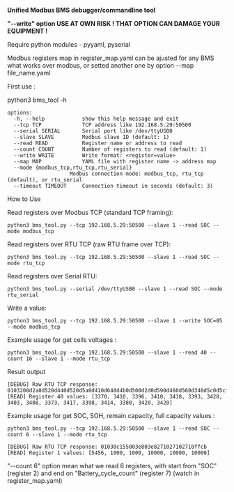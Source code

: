 **Unified Modbus BMS debugger/commandline tool**

**"--write" option USE AT OWN RISK ! THAT OPTION CAN DAMAGE YOUR EQUIPMENT !**

Require python modules - pyyaml, pyserial

Modbus registers map in register_map.yaml can be ajusted for any BMS what works over modbus, or setted another one by option --map file_name.yaml

First use :

python3 bms_tool -h

    options:
      -h, --help            show this help message and exit
      --tcp TCP             TCP address like 192.168.5.29:50500
      --serial SERIAL       Serial port like /dev/ttyUSB0
      --slave SLAVE         Modbus slave ID (default: 1)
      --read READ           Register name or address to read
      --count COUNT         Number of registers to read (default: 1)
      --write WRITE         Write format: <register=value>
      --map MAP             YAML file with register name -> address map
      --mode {modbus_tcp,rtu_tcp,rtu_serial}
                        Modbus connection mode: modbus_tcp, rtu_tcp (default), or rtu_serial
      --timeout TIMEOUT     Connection timeout in seconds (default: 3)


How to Use

Read registers over Modbus TCP (standard TCP framing):

    python3 bms_tool.py --tcp 192.168.5.29:50500 --slave 1 --read SOC --mode modbus_tcp

Read registers over RTU TCP (raw RTU frame over TCP):

    python3 bms_tool.py --tcp 192.168.5.29:50500 --slave 1 --read SOC --mode rtu_tcp

Read registers over Serial RTU:

    python3 bms_tool.py --serial /dev/ttyUSB0 --slave 1 --read SOC --mode rtu_serial

Write a value:

    python3 bms_tool.py --tcp 192.168.5.29:50500 --slave 1 --write SOC=85 --mode modbus_tcp


Example usage for get cells voltages :

    python3 bms_tool.py --tcp 192.168.5.29:50500 --slave 1 --read 40 --count 16 --slave 1 --mode rtu_tcp

Result output

    [DEBUG] Raw RTU TCP response: 0103200d2a0d520d440d520d5a0d410d640d4b0d500d2d0d590d460d560d340d5c0d5cfbb0
    [READ] Register 40 values: [3370, 3410, 3396, 3410, 3418, 3393, 3428, 3403, 3408, 3373, 3417, 3398, 3414, 3380, 3420, 3420]

Example usage for get SOC, SOH, remain capacity, full capacity values :

    python3 bms_tool.py --tcp 192.168.5.29:50500 --slave 1 --read SOC --count 6 --slave 1 --mode rtu_tcp

    [DEBUG] Raw RTU TCP response: 01030c155003e803e8271027102710ffcb
    [READ] Register 1 values: [5456, 1000, 1000, 10000, 10000, 10000]

"--count 6" option mean what we read 6 registers, with start from "SOC" (register 2) and end on "Battery_cycle_count" (register 7) (watch in register_map.yaml)

